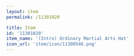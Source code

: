 ```yaml
---
layout: item
permalink: /11301020

title: Item
id: '11301020'
item_name: '(Intro) Ordinary Martial Arts Hat'
icon_url: 'item/icon/11300546.png'
---
```

